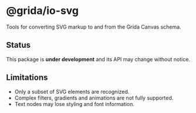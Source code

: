 # @grida/io-svg

Tools for converting SVG markup to and from the Grida Canvas schema.

## Status

This package is **under development** and its API may change without notice.

## Limitations

- Only a subset of SVG elements are recognized.
- Complex filters, gradients and animations are not fully supported.
- Text nodes may lose styling and font information.
